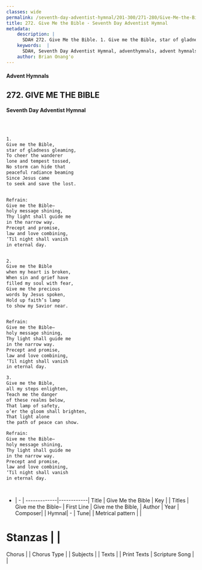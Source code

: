 ```yaml
---
classes: wide
permalink: /seventh-day-adventist-hymnal/201-300/271-280/Give-Me-the-Bible/
title: 272. Give Me the Bible - Seventh Day Adventist Hymnal
metadata:
    description: |
      SDAH 272. Give Me the Bible. 1. Give me the Bible, star of gladness gleaming, To cheer the wanderer lone and tempest tossed, No storm can hide that peaceful radiance beaming Since Jesus came to seek and save the lost. 
    keywords:  |
      SDAH, Seventh Day Adventist Hymnal, adventhymnals, advent hymnals, Give Me the Bible, Give me the Bible, ,Give me the Bible–
    author: Brian Onang'o
---
```


#### Advent Hymnals
## 272. GIVE ME THE BIBLE
#### Seventh Day Adventist Hymnal

```txt



1.
Give me the Bible,
star of gladness gleaming,
To cheer the wanderer
lone and tempest tossed,
No storm can hide that
peaceful radiance beaming
Since Jesus came
to seek and save the lost.


Refrain:
Give me the Bible–
holy message shining,
Thy light shall guide me
in the narrow way.
Precept and promise,
law and love combining,
‘Til night shall vanish
in eternal day.


2.
Give me the Bible
when my heart is broken,
When sin and grief have
filled my soul with fear,
Give me the precious
words by Jesus spoken,
Hold up faith’s lamp
to show my Savior near.


Refrain:
Give me the Bible–
holy message shining,
Thy light shall guide me
in the narrow way.
Precept and promise,
law and love combining,
‘Til night shall vanish
in eternal day.

3.
Give me the Bible,
all my steps enlighten,
Teach me the danger
of these realms below,
That lamp of safety,
o’er the gloom shall brighten,
That light alone
the path of peace can show.

Refrain:
Give me the Bible–
holy message shining,
Thy light shall guide me
in the narrow way.
Precept and promise,
law and love combining,
‘Til night shall vanish
in eternal day.




```

- |   -  |
-------------|------------|
Title | Give Me the Bible |
Key |  |
Titles | Give me the Bible– |
First Line | Give me the Bible, |
Author | 
Year | 
Composer|  |
Hymnal|  - |
Tune|  |
Metrical pattern | |
# Stanzas |  |
Chorus |  |
Chorus Type |  |
Subjects |  |
Texts |  |
Print Texts | 
Scripture Song |  |
  

